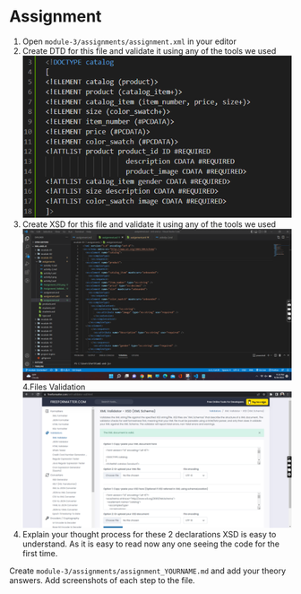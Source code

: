 # Assignment

1. Open `module-3/assignments/assignment.xml` in your editor
2. Create DTD for this file and validate it using any of the tools we used
![image info](../assignments/Assignment_DTD.png)
3. Create XSD for this file and validate it using any of the tools we used
![image info](../assignments/Assignment_xsd.png)
4.Files Validation
![image info](../assignments/Assignment_Validation_Done.png)
5. Explain your thought process for these 2 declarations
XSD is easy to understand. As it is easy to read now any one seeing the code for the first time.

Create `module-3/assignments/assignment_YOURNAME.md` and add your theory answers. Add screenshots of each step to the file.

